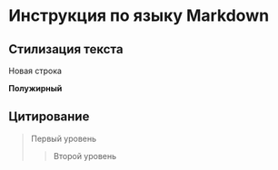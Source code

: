 # Инструкция по языку Markdown
## Стилизация текста

Новая строка

**Полужирный**

## Цитирование
> Первый уровень
>> Второй уровень
